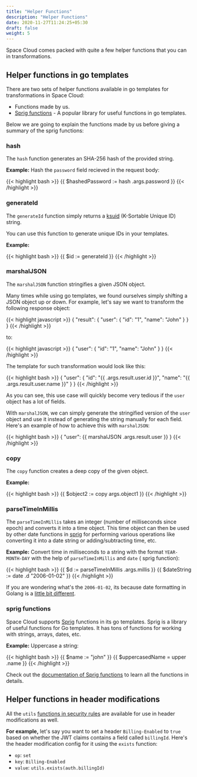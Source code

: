 ```yaml
---
title: "Helper Functions"
description: "Helper Functions"
date: 2020-11-27T11:24:25+05:30
draft: false
weight: 5
---
```


Space Cloud comes packed with quite a few helper functions that you can in transformations.

## Helper functions in go templates

There are two sets of helper functions available in go templates for transformations in Space Cloud:
- Functions made by us.
- [Sprig functions](https://masterminds.github.io/sprig/) - A popular library for useful functions in go templates.

Below we are going to explain the functions made by us before giving a summary of the sprig functions: 

### hash

The `hash` function generates an SHA-256 hash of the provided string.

**Example:** Hash the `password` field recieved in the request body:

{{< highlight bash >}}
{{ $hashedPassword := hash .args.password }}
{{< /highlight >}}

### generateId

The `generateId` function simply returns a [ksuid](https://github.com/segmentio/ksuid) (K-Sortable Unique ID) string.

You can use this function to generate unique IDs in your templates.

**Example:** 

{{< highlight bash >}}
{{ $id := generateId }}
{{< /highlight >}}

### marshalJSON

The `marshalJSON` function stringifies a given JSON object. 

Many times while using go templates, we found ourselves simply shifting a JSON object up or down. For example, let's say we want to transform the following response object:

{{< highlight javascript >}}
{
  "result": {
    "user": {
      "id": "1",
      "name": "John"
    }
  }
}
{{< /highlight >}}

to:

{{< highlight javascript >}}
{
  "user": {
    "id": "1",
    "name": "John"
  }
}
{{< /highlight >}}

The template for such transformation would look like this:

{{< highlight bash >}}
{
  "user": {
    "id": "{{ .args.result.user.id }}",
    "name": "{{ .args.result.user.name }}"
  }
}
{{< /highlight >}}

As you can see, this use case will quickly become very tedious if the `user` object has a lot of fields.

With `marshalJSON`, we can simply generate the stringified version of the `user` object and use it instead of generating the string manually for each field. Here's an example of how to achieve this with `marshalJSON`:

{{< highlight bash >}}
{
  "user": {{ marshalJSON .args.result.user }}
}
{{< /highlight >}}

### copy

The `copy` function creates a deep copy of the given object.

**Example:** 

{{< highlight bash >}}
{{ $object2 := copy args.object1 }}
{{< /highlight >}}

### parseTimeInMillis

The `parseTimeInMillis` takes an integer (number of milliseconds since epoch) and converts it into a time object. This time object can then be used by other date functions in [sprig](https://masterminds.github.io/sprig/) for performing various operations like converting it into a date string or adding/subtracting time, etc.

**Example:** Convert time in milliseconds to a string with the format `YEAR-MONTH-DAY` with the help of `parseTimeInMillis` and `date` ( sprig function):

{{< highlight bash >}}
{{ $d := parseTimeInMillis .args.millis }}
{{ $dateString := date .d "2006-01-02" }}
{{< /highlight >}}

If you are wondering what's the `2006-01-02`, its because date formatting in Golang is a [little bit different](https://www.pauladamsmith.com/blog/2011/05/go_time.html).

### sprig functions

Space Cloud supports [Sprig](https://masterminds.github.io/sprig/) functions in its go templates. Sprig is a library of useful functions for Go templates. It has tons of functions for working with strings, arrays, dates, etc. 

**Example:** Uppercase a string:

{{< highlight bash >}}
{{ $name := "john" }}
{{ $uppercasedName = upper .name }}
{{< /highlight >}}

Check out the [documentation of Sprig functions](https://masterminds.github.io/sprig/) to learn all the
functions in details.

## Helper functions in header modifications

All the `utils` [functions in security rules](/security/security-rules/available-variables/) are available for use in header modifications as well. 

**For example,** let's say you want to set a header `Billing-Enabled` to `true` based on whether the JWT claims contains a field called `billingId`. Here's the header modification config for it using the `exists` function:

- `op`: `set`
- `key`: `Billing-Enabled`
- `value`: `utils.exists(auth.billingId)`